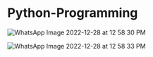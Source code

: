 # Python-Programming


![WhatsApp Image 2022-12-28 at 12 58 30 PM](https://user-images.githubusercontent.com/71040750/209865868-c87629dc-b348-440f-8d0a-269fe169b48b.jpeg) 

![WhatsApp Image 2022-12-28 at 12 58 33 PM](https://user-images.githubusercontent.com/71040750/209865911-4a2f0b65-1fa3-40f6-bcfc-ea62be808813.jpeg)
